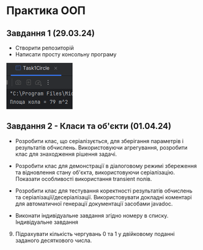 # Практика ООП

## Завдання 1 (29.03.24)

- Створити репозиторій
- Написати просту консольну програму

![](Images/Task1.png)
## Завдання 2 - Класи та об'єкти  (01.04.24)
- Розробити клас, що серіалізується, для зберігання параметрів і результатів
обчислень.
Використовуючи агрегування, розробити клас для знаходження рішення
задачі. 
-  Розробити клас для демонстрації в діалоговому режимі збереження та
відновлення стану об'єкта, використовуючи серіалізацію. Показати особливості
використання transient полів. 
-  Розробити клас для тестування коректності результатів обчислень та
серіалізації/десеріалізації.
Використовувати докладні коментарі для автоматичної генерації
документації засобами javadoc.

- Виконати індивідуальне завдання згідно номеру в списку.
Індивідуальне завдання 
9. Підрахувати кількість чергувань 0 та 1 у двійковому поданні заданого
десяткового числа.
